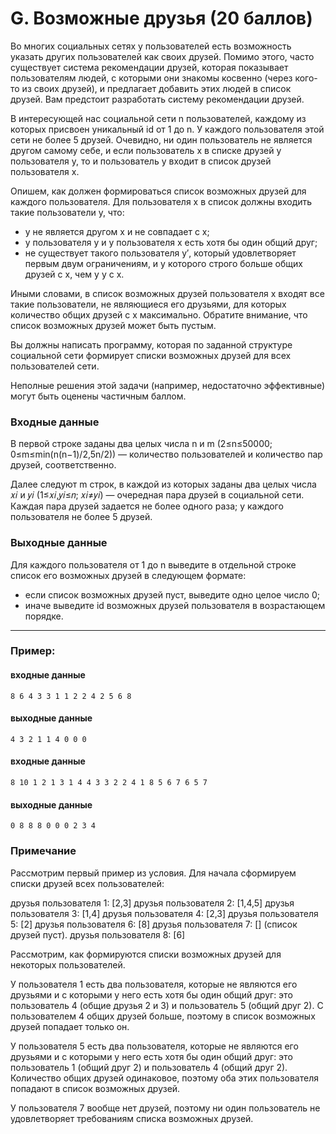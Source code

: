 # G. Возможные друзья (20 баллов)

Во многих социальных сетях у пользователей есть возможность указать других пользователей как своих друзей. Помимо этого, 
часто существует система рекомендации друзей, которая показывает пользователям людей, с которыми они знакомы косвенно 
(через кого-то из своих друзей), и предлагает добавить этих людей в список друзей. Вам предстоит разработать систему рекомендации друзей.

В интересующей нас социальной сети n пользователей, каждому из которых присвоен уникальный id от 1 до n. 
У каждого пользователя этой сети не более 5 друзей. Очевидно, ни один пользователь не является другом самому себе, 
и если пользователь x в списке друзей у пользователя y, то и пользователь y входит в список друзей пользователя x.

Опишем, как должен формироваться список возможных друзей для каждого пользователя. Для пользователя x в список должны 
входить такие пользователи y, что:
* y не является другом x и не совпадает с x;
* у пользователя y и у пользователя x есть хотя бы один общий друг;
* не существует такого пользователя y′, который удовлетворяет первым двум ограничениям, и у которого строго больше общих друзей с x, чем у y с x.

Иными словами, в список возможных друзей пользователя x входят все такие пользователи, не являющиеся его друзьями, 
для которых количество общих друзей с x максимально. Обратите внимание, что список возможных друзей может быть пустым.

Вы должны написать программу, которая по заданной структуре социальной сети формирует списки возможных друзей для всех пользователей сети.

Неполные решения этой задачи (например, недостаточно эффективные) могут быть оценены частичным баллом.

### Входные данные

В первой строке заданы два целых числа n и m (2≤n≤50000; 0≤m≤min(n(n−1)/2,5n/2)) — количество пользователей и количество пар друзей, соответственно.

Далее следуют m строк, в каждой из которых заданы два целых числа 𝑥𝑖 и 𝑦𝑖 (1≤𝑥𝑖,𝑦𝑖≤𝑛; 𝑥𝑖≠𝑦𝑖) — очередная пара друзей в социальной сети. 
Каждая пара друзей задается не более одного раза; у каждого пользователя не более 5 друзей.

### Выходные данные

Для каждого пользователя от 1 до n выведите в отдельной строке список его возможных друзей в следующем формате:
* если список возможных друзей пуст, выведите одно целое число 0;
* иначе выведите id возможных друзей пользователя в возрастающем порядке.
___
### Пример:

#### входные данные

`
8 6
4 3
3 1
1 2
2 4
2 5
6 8
`

#### выходные данные

`
4
3
2
1
1 4
0
0
0
`

#### входные данные

`
8 10
1 2
1 3
1 4
4 3
3 2
2 4
1 8
5 6
7 6
5 7
`

#### выходные данные

`
0
8
8
8
0
0
0
2 3 4
`

### Примечание

Рассмотрим первый пример из условия.
Для начала сформируем списки друзей всех пользователей:

друзья пользователя 1: [2,3]
друзья пользователя 2: [1,4,5]
друзья пользователя 3: [1,4]
друзья пользователя 4: [2,3]
друзья пользователя 5: [2]
друзья пользователя 6: [8]
друзья пользователя 7: [] (список друзей пуст).
друзья пользователя 8: [6]

Рассмотрим, как формируются списки возможных друзей для некоторых пользователей.

У пользователя 1 есть два пользователя, которые не являются его друзьями и с которыми у него есть хотя бы один общий друг: 
это пользователь 4 (общие друзья 2 и 3) и пользователь 5 (общий друг 2). С пользователем 4 общих друзей больше, поэтому 
в список возможных друзей попадает только он.

У пользователя 5 есть два пользователя, которые не являются его друзьями и с которыми у него есть хотя бы один общий друг: 
это пользователь 1 (общий друг 2) и пользователь 4 (общий друг 2). Количество общих друзей одинаковое, 
поэтому оба этих пользователя попадают в список возможных друзей.

У пользователя 7 вообще нет друзей, поэтому ни один пользователь не удовлетворяет требованиям списка возможных друзей.

